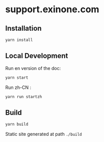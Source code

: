 # support.exinone.com

## Installation

```bash
yarn install
```

## Local Development

Run en version of the doc:

```bash
yarn start
```

Run zh-CN :

```bash
yarn run startzh
```

## Build 


```bash
yarn build
```

Static site generated at path `./build`
